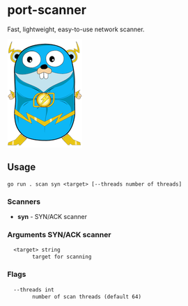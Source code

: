 # port-scanner
Fast, lightweight, easy-to-use network scanner.

![icon.png](assets/icon-resized.png)

## Usage
``` shell
go run . scan syn <target> [--threads number of threads]
```

### Scanners
- **syn** - SYN/ACK scanner

### Arguments SYN/ACK scanner
```
  <target> string
        target for scanning
```

### Flags
```
  --threads int
        number of scan threads (default 64)
```

